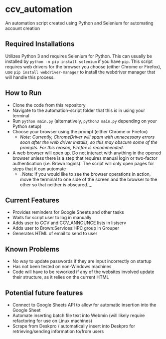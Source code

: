 # ccv_automation

An automation script created using Python and Selenium for automating account creation

## Required Installations
Utilizes Python 3 and requires Selenium for Python. This can usually be installed by `python -m pip install selenium` if you have `pip`.
This script requires web drivers for the browser you choose (either Chrome or Firefox), use `pip install webdriver-manager` to install the webdriver manager that will handle this process.

## How to Run
* Clone the code from this repository
* Navigate to the automation-script folder that this is in using your terminal
* Run `python main.py` (alternatively, `python3 main.py` depending on your Python setup)
* Choose your browser using the prompt (either Chrome or Firefox)
    * _Note: Currently, ChromeDriver will spam with unnecessary errors soon after the web driver installs, so this may obscure some of the prompts. For this reason, Firefox is recommended._
* A web browser will open up. Do not interact with anything in the opened browser unless there is a step that requires manual login or two-factor authentication (i.e. Brown logins). The script will only open pages for steps that it can automate
    * _Note: If you would like to see the browser operations in action, move the terminal to one side of the screen and the browser to the other so that neither is obscured. _

## Current Features
* Provides reminders for Google Sheets and other tasks
* Waits for script user to log in manually
* Adds user to CCV and CCV_ANNOUNCE lists in listserv
* Adds user to Brown:Services:HPC group in Grouper
* Generates HTML of email to send to user

## Known Problems
* No way to update passwords if they are input incorrectly on startup
* Has not been tested on non-Windows machines
* Code will have to be reworked if any of the websites involved update their structure, as it relies on the current HTML

## Potential future features
* Connect to Google Sheets API to allow for automatic insertion into the Google Sheet
* Automate inserting batch file text into Webmin (will likely require refactoring for use on Linux machines)
* Scrape from Deskpro / automatically insert into Deskpro for retrieving/sending information to/from users
